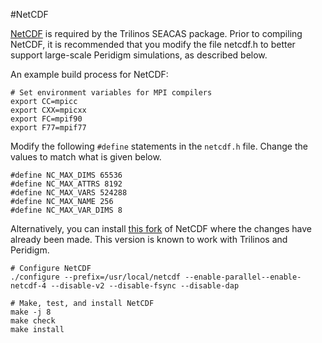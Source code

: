 #NetCDF

[NetCDF](https://github.com/Unidata/netcdf-c/releases) is required by the Trilinos SEACAS package. 
Prior to compiling NetCDF, it is recommended that you modify the file netcdf.h to better support 
large-scale Peridigm simulations, as described below.

An example build process for NetCDF:


````
# Set environment variables for MPI compilers
export CC=mpicc
export CXX=mpicxx
export FC=mpif90
export F77=mpif77
````

Modify the following `#define` statements in the `netcdf.h` file.  Change the values to match what is given below.

````
#define NC_MAX_DIMS 65536                                                                                                    
#define NC_MAX_ATTRS 8192                                                                                      
#define NC_MAX_VARS 524288                                                                                                    
#define NC_MAX_NAME 256                                                                                                      
#define NC_MAX_VAR_DIMS 8   
````

Alternatively, you can install [this fork](https://github.com/johntfoster/netcdf-c) of NetCDF where the changes have already
been made.  This version is known to work with Trilinos and Peridigm.

````
# Configure NetCDF
./configure --prefix=/usr/local/netcdf --enable-parallel--enable-netcdf-4 --disable-v2 --disable-fsync --disable-dap
````

````
# Make, test, and install NetCDF
make -j 8
make check
make install
````
